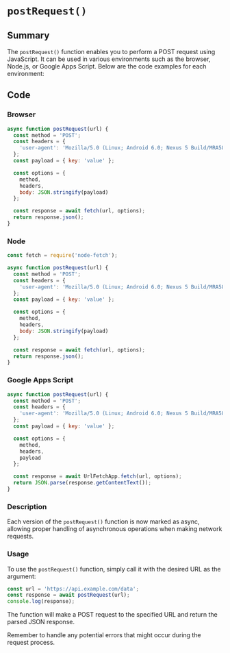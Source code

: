 # `postRequest()`

## Summary

The `postRequest()` function enables you to perform a POST request using JavaScript. It can be used in various environments such as the browser, Node.js, or Google Apps Script. Below are the code examples for each environment:

## Code

### Browser

```js
async function postRequest(url) {
  const method = 'POST';
  const headers = {
    'user-agent': 'Mozilla/5.0 (Linux; Android 6.0; Nexus 5 Build/MRA58N) AppleWebKit/537.36 (KHTML, like Gecko) Chrome/81.0.4044.138 Mobile Safari/537.36'
  };
  const payload = { key: 'value' };

  const options = {
    method,
    headers,
    body: JSON.stringify(payload)
  };

  const response = await fetch(url, options);
  return response.json();
}
```

### Node

```js
const fetch = require('node-fetch');

async function postRequest(url) {
  const method = 'POST';
  const headers = {
    'user-agent': 'Mozilla/5.0 (Linux; Android 6.0; Nexus 5 Build/MRA58N) AppleWebKit/537.36 (KHTML, like Gecko) Chrome/81.0.4044.138 Mobile Safari/537.36'
  };
  const payload = { key: 'value' };

  const options = {
    method,
    headers,
    body: JSON.stringify(payload)
  };

  const response = await fetch(url, options);
  return response.json();
}
```

### Google Apps Script

```js
async function postRequest(url) {
  const method = 'POST';
  const headers = {
    'user-agent': 'Mozilla/5.0 (Linux; Android 6.0; Nexus 5 Build/MRA58N) AppleWebKit/537.36 (KHTML, like Gecko) Chrome/81.0.4044.138 Mobile Safari/537.36'
  };
  const payload = { key: 'value' };

  const options = {
    method,
    headers,
    payload
  };

  const response = await UrlFetchApp.fetch(url, options);
  return JSON.parse(response.getContentText());
}
```

### Description

Each version of the `postRequest()` function is now marked as async, allowing proper handling of asynchronous operations when making network requests.

### Usage

To use the `postRequest()` function, simply call it with the desired URL as the argument:

```js
const url = 'https://api.example.com/data';
const response = await postRequest(url);
console.log(response);
```

The function will make a POST request to the specified URL and return the parsed JSON response.

Remember to handle any potential errors that might occur during the request process.
